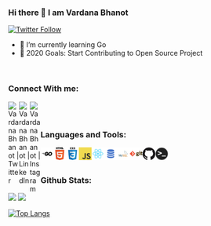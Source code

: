 ### Hi there 👋 I am Vardana Bhanot
[![Twitter Follow](https://img.shields.io/twitter/follow/vardanbhanot?color=1DA1F2&logo=twitter&style=for-the-badge)](https://twitter.com/intent/follow?original_referer=https://github.com/vardanbhanot&screen_name=vardanbhanot)
- 🌱 I’m currently learning Go
- 🥅 2020 Goals: Start Contributing to Open Source Project

<br />

### Connect With me:
[<img align="left" alt="VardanaBhanot | Twitter" width="22px" src="https://cdn.jsdelivr.net/npm/simple-icons@v3/icons/twitter.svg" />][twitter]
[<img align="left" alt="VardanaBhanot | LinkedIn" width="22px" src="https://cdn.jsdelivr.net/npm/simple-icons@v3/icons/linkedin.svg" />][linkedin]
[<img align="left" alt="Vardana Bhanot | Instagram" width="22px" src="https://cdn.jsdelivr.net/npm/simple-icons@v3/icons/instagram.svg" />][instagram]

<br/>
<br/>

### Languages and Tools:

<img align="left" alt="GoLang" width="26px" src="https://raw.githubusercontent.com/github/explore/80688e429a7d4ef2fca1e82350fe8e3517d3494d/topics/go/go.png" />
<img align="left" alt="HTML5" width="26px" src="https://raw.githubusercontent.com/github/explore/80688e429a7d4ef2fca1e82350fe8e3517d3494d/topics/html/html.png" />
<img align="left" alt="CSS3" width="26px" src="https://raw.githubusercontent.com/github/explore/80688e429a7d4ef2fca1e82350fe8e3517d3494d/topics/css/css.png" />
<img align="left" alt="JavaScript" width="26px" src="https://raw.githubusercontent.com/github/explore/80688e429a7d4ef2fca1e82350fe8e3517d3494d/topics/javascript/javascript.png" />
<img align="left" alt="React" width="26px" src="https://raw.githubusercontent.com/github/explore/80688e429a7d4ef2fca1e82350fe8e3517d3494d/topics/react/react.png" />
<img align="left" alt="SQL" width="26px" src="https://raw.githubusercontent.com/github/explore/80688e429a7d4ef2fca1e82350fe8e3517d3494d/topics/sql/sql.png" />
<img align="left" alt="MySQL" width="26px" src="https://raw.githubusercontent.com/github/explore/80688e429a7d4ef2fca1e82350fe8e3517d3494d/topics/mysql/mysql.png" />
<img align="left" alt="Git" width="26px" src="https://raw.githubusercontent.com/github/explore/80688e429a7d4ef2fca1e82350fe8e3517d3494d/topics/git/git.png" />
<img align="left" alt="GitHub" width="26px" src="https://raw.githubusercontent.com/github/explore/78df643247d429f6cc873026c0622819ad797942/topics/github/github.png" />
<img align="left" alt="Terminal" width="26px" src="https://raw.githubusercontent.com/github/explore/80688e429a7d4ef2fca1e82350fe8e3517d3494d/topics/terminal/terminal.png" />

<br/>
<br/>

### Github Stats:
<img height="180em" src="https://github-readme-stats.vercel.app/api?username=VardanBhanot&show_icons=true&hide_border=true&&count_private=true&include_all_commits=true&theme=monokai" />

<img height="180em" src="https://github-readme-stats.vercel.app/api/top-langs/?username=VardanBhanot&show_icons=true&layout=compact&hide_border=true&theme=monokai"/>

[![Top Langs](https://github-readme-stats.vercel.app/api/top-langs/?username=VardanBhanot&layout=compact&hide=python)](https://github.com/anuraghazra/github-readme-stats)



[twitter]: https://twitter.com/vardanbhanot
[instagram]: https://instagram.com/vardanabhanot
[linkedin]: https://linkedin.com/in/vardanabhanot
